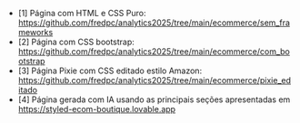 - [1] Página com HTML e CSS Puro: https://github.com/fredpc/analytics2025/tree/main/ecommerce/sem_frameworks
- [2] Página com CSS bootstrap: https://github.com/fredpc/analytics2025/tree/main/ecommerce/com_bootstrap
- [3] Página Pixie com CSS editado estilo Amazon: https://github.com/fredpc/analytics2025/tree/main/ecommerce/pixie_editado
- [4] Página gerada com IA usando as principais seções apresentadas em https://styled-ecom-boutique.lovable.app
